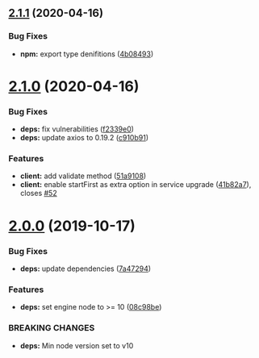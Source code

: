 ## [2.1.1](https://github.com/eclass/rancher-for-ci/compare/v2.1.0...v2.1.1) (2020-04-16)


### Bug Fixes

* **npm:** export type denifitions ([4b08493](https://github.com/eclass/rancher-for-ci/commit/4b08493031dd4ba6e5687931901f7eb8b1fd1bef))

# [2.1.0](https://github.com/eclass/rancher-for-ci/compare/v2.0.0...v2.1.0) (2020-04-16)


### Bug Fixes

* **deps:** fix vulnerabilities ([f2339e0](https://github.com/eclass/rancher-for-ci/commit/f2339e09c44d375cac13359fe3caf2e01be74b0e))
* **deps:** update axios to 0.19.2 ([c910b91](https://github.com/eclass/rancher-for-ci/commit/c910b91878b848672cb39a6fcdd4b30559537024))


### Features

* **client:** add validate method ([51a9108](https://github.com/eclass/rancher-for-ci/commit/51a91086c153a02d406edcafbca61e6cd7acdda2))
* **client:** enable startFirst as extra option in service upgrade ([41b82a7](https://github.com/eclass/rancher-for-ci/commit/41b82a72ee4da1be33f1ef09b248dd27a50e9ab2)), closes [#52](https://github.com/eclass/rancher-for-ci/issues/52)

# [2.0.0](https://github.com/eclass/rancher-for-ci/compare/v1.3.1...v2.0.0) (2019-10-17)


### Bug Fixes

* **deps:** update dependencies ([7a47294](https://github.com/eclass/rancher-for-ci/commit/7a472942f07bcc3213070d62e6e9d82ac40bd352))


### Features

* **deps:** set engine node to >= 10 ([08c98be](https://github.com/eclass/rancher-for-ci/commit/08c98beb32717adf3077fd0794dc0de5dc6f6a8d))


### BREAKING CHANGES

* **deps:** Min node version set to v10
